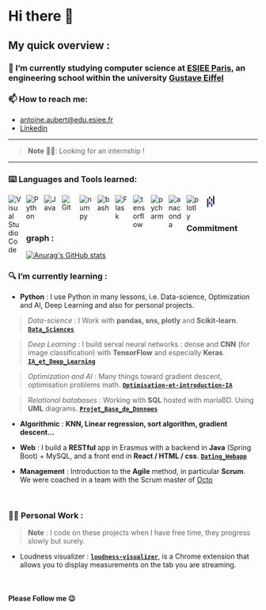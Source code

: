 # Hi there 👋

<!--**Aubert-Antoine/Aubert-Antoine** is a ✨ _special_ ✨ repository because its `README.md` (this file) appears on your GitHub profile -->

## **My quick overview** : 

### 🔭 I’m currently studying computer science at [ESIEE Paris](https://www.esiee.fr/en), an engineering school within the university [Gustave Eiffel](https://www.univ-gustave-eiffel.fr/en/)
  
### 📫 How to reach me: 
  * antoine.aubert@edu.esiee.fr
  * [Linkedin](https://www.linkedin.com/in/antoine0aubert/)
---
> **Note** 👨‍🎓:
Looking for an internship ! 
---
### ⌨️ Languages and Tools learned: 

<img align="left" alt="Visual Studio Code" width="26px" src="https://cdn.jsdelivr.net/gh/devicons/devicon/icons/vscode/vscode-original.svg" style="padding-right:10px;" />

<img align="left" alt="Python" width="26px" src="https://cdn.jsdelivr.net/gh/devicons/devicon/icons/python/python-original.svg" 
style="padding-right:10px;" />

<img align="left" alt="Java" width="26px" src="https://cdn.jsdelivr.net/gh/devicons/devicon/icons/java/java-original.svg" style="padding-right:10px;" />

<img align="left" alt="Git" width="26px" src="https://cdn.jsdelivr.net/gh/devicons/devicon/icons/git/git-original.svg" style="padding-right:10px;" />

<img align="left" alt="numpy" width="26px" src="https://cdn.jsdelivr.net/gh/devicons/devicon/icons/numpy/numpy-original.svg" style="padding-right:10px;" />

<img align="left" alt="bash" width="26px" src="https://cdn.jsdelivr.net/gh/devicons/devicon/icons/bash/bash-original.svg"
style="padding-right:10px;" />

<img align="left" alt="Flask" width="26px" src="https://cdn.jsdelivr.net/gh/devicons/devicon/icons/flask/flask-original.svg" style="padding-right:10px;" />

<img align="left" alt="tensorflow" width="26px" src="https://cdn.jsdelivr.net/gh/devicons/devicon/icons/tensorflow/tensorflow-original.svg" style="padding-right:10px;" />

<img align="left" alt="pycharm" width="26px" src="https://cdn.jsdelivr.net/gh/devicons/devicon/icons/pycharm/pycharm-original.svg" style="padding-right:10px;" />

<img align="left" alt="anaconda" width="26px" src="https://cdn.jsdelivr.net/gh/devicons/devicon/icons/anaconda/anaconda-original.svg" style="padding-right:10px;" />

<img align="left" alt="plotly" width="26px" src="https://www.vectorlogo.zone/logos/plot_ly/plot_ly-icon.svg" style="padding-right:10px;" />

<img align="left" alt="pandas" width="26px" src="https://raw.githubusercontent.com/devicons/devicon/1119b9f84c0290e0f0b38982099a2bd027a48bf1/icons/pandas/pandas-original.svg" style="padding-right:10px;" />


<!--  
<img align="left" alt="NAME" width="26px" src="https://cdn.jsdelivr.net/gh/devicons/devicon/icons/NAME/NAME-original.svg" style="padding-right:10px;" />
-->


<br /><br />

### **Commitment graph** : 
[![Anurag's GitHub stats](https://github-readme-stats.vercel.app/api?username=Aubert-Antoine&show_icons=true&hide_border=false&title_color=3B1F94f&icon_color=FFE500&bg_color=09131B&text_color=ffffff&border_color=0c1a25)](https://github.com/anuraghazra/github-readme-stats)

   
### 🔍 I’m currently **learning** :
  -  **Python** : I use Python in many lessons, i.e. Data-science, Optimization and AI, Deep Learning and also for personal projects.
 
  >*Data-science* : I Work with **pandas, sns, plotly** and **Scikit-learn**. 
  >**[`Data_Sciences`](https://github.com/Aubert-Antoine/EL_3019-Data_Sciences)**
  
  >*Deep Learning* : I build serval neural networks : dense and **CNN** (for image classification) with **TensorFlow** and especially **Keras**.
  >**[`IA_et_Deep_Learning`](https://github.com/Aubert-Antoine/EL_3003-IA_et_Deep_Learning)**
  
  >*Optimization and AI* : Many things toward gradient descent, optimisation problems math. 
  >**[`Optimisation-et-introduction-IA`](https://github.com/Aubert-Antoine/IGI-3013-Optimisation-et-introduction-IA)**
  
  >*Relational batabases* : Working with **SQL** hosted with mariaBD. Using **UML** diagrams. 
  >**[`Projet_Base_de_Donnees`](https://github.com/Aubert-Antoine/IGI_3014-Projet_Base_de_Donnees)**

  
  -  **Algorithmic** : **KNN, Linear regression, sort algorithm, gradient descent...**
 
  -  **Web** : I build a **RESTful** app in Erasmus with a backend in **Java** (Spring Boot) + MySQL, and a front end in **React / HTML / css**. **[`Dating_Webapp`](https://github.com/Aubert-Antoine/Dating_Webapp)**

  -  **Management** : Introduction to the **Agile** method, in particular **Scrum**. We were coached in a team with the Scrum master of [Octo](https://www.octo.com/)
<br />

### 👨‍🏭 Personal Work : 
> **Note** : 
I code on these projects when I have free time, they progress slowly but surely.
- Loudness visualizer : **[`loudness-visualizer`](https://github.com/Aubert-Antoine/loudness-visualizer)**, is a Chrome extension that allows you to display measurements on the tab you are streaming.

<br />

#### Please Follow me 😉
